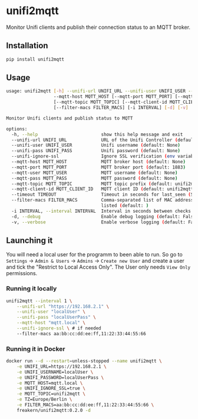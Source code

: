 # unifi2mqtt

Monitor Unifi clients and publish their connection status to an MQTT broker.

## Installation

```bash
pip install unifi2mqtt
```

## Usage

```bash
usage: unifi2mqtt [-h] --unifi-url UNIFI_URL --unifi-user UNIFI_USER --unifi-pass UNIFI_PASS [--unifi-ignore-ssl]
                  --mqtt-host MQTT_HOST [--mqtt-port MQTT_PORT] [--mqtt-user MQTT_USER] [--mqtt-pass MQTT_PASS]
                  [--mqtt-topic MQTT_TOPIC] [--mqtt-client-id MQTT_CLIENT_ID] [--timeout TIMEOUT]
                  [--filter-macs FILTER_MACS] [-i INTERVAL] [-d] [-v]

Monitor Unifi clients and publish status to MQTT

options:
  -h, --help                        show this help message and exit
  --unifi-url UNIFI_URL             URL of the Unifi Controller (default: None)
  --unifi-user UNIFI_USER           Unifi username (default: None)
  --unifi-pass UNIFI_PASS           Unifi password (default: None)
  --unifi-ignore-ssl                Ignore SSL verification (env variable UNIFI_IGNORE_SSL) (default: False)
  --mqtt-host MQTT_HOST             MQTT broker host (default: None)
  --mqtt-port MQTT_PORT             MQTT broker port (default: 1883)
  --mqtt-user MQTT_USER             MQTT username (default: None)
  --mqtt-pass MQTT_PASS             MQTT password (default: None)
  --mqtt-topic MQTT_TOPIC           MQTT topic prefix (default: unifi2mqtt)
  --mqtt-client-id MQTT_CLIENT_ID   MQTT client ID (default: unifi2mqtt)
  --timeout TIMEOUT                 Timeout in seconds for last_seen (Standard: 60) (default: 60)
  --filter-macs FILTER_MACS         Comma-separated list of MAC addresses to includeIf not set, you`ll get all clients
                                    listed (default: )
  -i INTERVAL, --interval INTERVAL  Interval in seconds between checks (default: 60)
  -d, --debug                       Enable debug logging (default: False)
  -v, --verbose                     Enable verbose logging (default: False)
  ```

## Launching it
You will need a local user for the programm to been able to run.
So go to `Settings` -> `Admin & Users` -> `Admins` -> `Create new User` and create a user and tick the "Restrict to Local Access Only". The User only needs `View Only` permissions.

### Running it locally
```bash
unifi2mqtt --interval 1 \
    --unifi-url "https://192.168.2.1" \
    --unifi-user "localUser" \
    --unifi-pass "localUserPass" \
    --mqtt-host "mqtt.local" \
    --unifi-ignore-ssl \ # if needed
    --filter-macs aa:bb:cc:dd:ee:ff,11:22:33:44:55:66
```

### Running it in Docker
```bash
docker run --d --restart=unless-stopped --name unifi2mqtt \
    -e UNIFI_URL=https://192.168.2.1 \
    -e UNIFI_USERNAME=localUser \
    -e UNIFI_PASSWORD=localUserPass \
    -e MQTT_HOST=mqtt.local \
    -e UNIFI_IGNORE_SSL=true \
    -e MQTT_TOPIC=unifi2mqtt \
    -e TZ=Europe/Berlin \
    -e FILTER_MACS=aa:bb:cc:dd:ee:ff,11:22:33:44:55:66 \
    freakern/unifi2mqtt:0.2.0 -d
```
